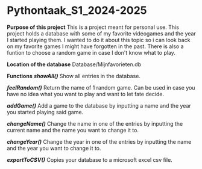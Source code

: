 # Pythontaak_S1_2024-2025

**Purpose of this project**
This is a project meant for personal use. This project holds a database with some of my favorite videogames and the year I started playing them. I wanted to do it about this topic so i can look back on my favorite games I might have forgotten in the past. There is also a funtion to choose a random game in case I don't know what to play.

**Location of the database**
Database/Mijnfavorieten.db

**Functions**
***showAll()***
Show all entries in the database.

***feelRandom()***
Return the name of 1 random game.
Can be used in case you have no idea what you want to play and want to let fate decide.

***addGame()***
Add a game to the database by inputting a name and the year you started playing said game.

***changeName()***
Change the name in one of the entries by inputting the current name and the name you want to change it to.

***changeYear()***
Change the year in one of the entries by inputting the name and the year you want to change it to.

***exportToCSV()***
Copies your database to a microsoft excel csv file.